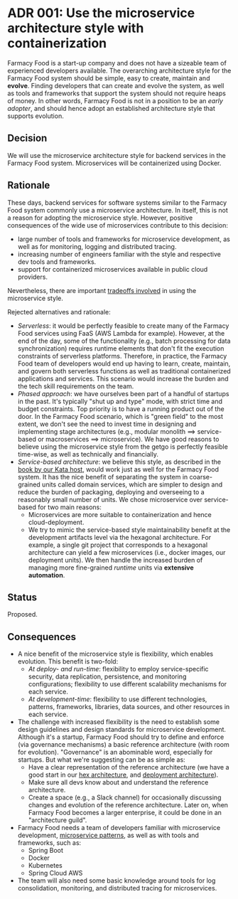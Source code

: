 # ADR 001: Use the microservice architecture style with containerization
Farmacy Food is a start-up company and does not have a sizeable team of experienced developers available. The overarching
architecture style for the Farmacy Food system should be simple, easy to create, maintain and **evolve**. Finding 
developers that can create and evolve the system, as well as tools and frameworks that support the system should not
require heaps of money. In other words, Farmacy Food is not in a position to be an *early adopter*, and should hence adopt an established architecture style
that supports evolution.      

## Decision 
We will use the microservice architecture style for backend services in the Farmacy Food system. 
Microservices will be containerized using Docker.   

## Rationale 
These days, backend services for software systems similar to the Farmacy Food system commonly use a microservice architecture. 
In itself, this is not a reason for adopting the microservice style. However, positive consequences of the wide use of 
microservices contribute to this decision:
- large number of tools and frameworks for microservice development, as well as for monitoring, logging and distributed tracing.
- increasing number of engineers familiar with the style and respective dev tools and frameworks.
- support for containerized microservices available in public cloud providers.

Nevertheless, there are important [tradeoffs involved](https://insights.sei.cmu.edu/sei_blog/2015/11/microservices-beyond-the-hype-what-you-gain-and-what-you-lose.html) 
in using the microservice style.    

Rejected alternatives and rationale:
- *Serverless*: it would be perfectly feasible to create many of the Farmacy Food services using FaaS (AWS Lambda for example). 
However, at the end of the day, some of the functionality (e.g., batch processing for data synchronization) requires 
runtime elements that don't fit the execution constraints of serverless platforms. Therefore, in practice, the Farmacy Food
team of developers would end up having to learn, create, maintain, and govern both serverless functions as well as 
traditional containerized applications and services. This scenario would increase the burden and the tech skill requirements
on the team. 
- *Phased approach*: we have ourselves been part of a handful of startups in the past. It's typically "shut up and type" mode, 
with strict time and budget constraints. Top priority is to have a running product out of the door. In the Farmacy Food scenario, 
which is "green field" to the most extent, we don't see the need to invest time in designing and implementing stage 
architectures (e.g., modular monolith ==> service-based or macroservices ==> microservice). We have good reasons to 
believe using the microservice style from the getgo is perfectly feasible time-wise, as well as technically and financially.       
- *Service-based architecture*: we believe this style, as described in the [book by our Kata host](https://learning.oreilly.com/library/view/fundamentals-of-software/9781492043447/ch13.html#ch-style-service-based),
would work just as well for the Farmacy Food system. It has the nice benefit of separating the system in coarse-grained 
units called domain services, which are simpler to design and reduce the burden of packaging, deploying and overseeing 
to a reasonably small number of units. We chose microservice over service-based for two main reasons:
  - Microservices are more suitable to containerization and hence cloud-deployment.
  - We try to mimic the service-based style maintainability benefit at the development artifacts level via the hexagonal architecture.
  For example, a single git project that corresponds to a hexagonal architecture can yield a few microservices (i.e., docker 
  images, our deployment units). We then handle the increased burden of managing more fine-grained *runtime* units 
  via **extensive automation**.  

## Status
Proposed. 

## Consequences
- A nice benefit of the microservice style is flexibility, which enables evolution. This benefit is two-fold:
  - *At deploy- and run-time*: flexibility to employ service-specific security, data replication, persistence, and monitoring 
  configurations; flexibility to use different scalability mechanisms for each service.
  - *At development-time*: flexibility to use different technologies, patterns, frameworks, libraries, data sources, 
  and other resources in each service.                                       
- The challenge with increased flexibility is the need to establish some design guidelines and design standards for
microservice development. Although it's a startup, Farmacy Food should try to define and enforce (via governance mechanisms)
a basic reference architecture (with room for evolution). "Governance" is an abominable word, especially for startups. 
But what we're suggesting can be as simple as:
  - Have a clear representation of the reference architecture (we have a good start in our [hex architecture](../architecture/hexagonal-reference-architecture.md),
  and [deployment architecture](../architecture/aws-deployment-view.md)). 
  - Make sure all devs know about and understand the reference architecture.
  - Create a space (e.g., a Slack channel) for occasionally discussing changes and evolution of the reference architecture. 
  Later on, when Farmacy Food becomes a larger enterprise, it could be done in an "architecture guild".   
- Farmacy Food needs a team of developers familiar with microservice development, [microservice patterns](https://microservices.io/),
 as well as with tools and frameworks, such as: 
  - Spring Boot 
  - Docker
  - Kubernetes
  - Spring Cloud AWS
- The team will also need some basic knowledge around tools for log consolidation, monitoring, and distributed tracing for microservices. 
